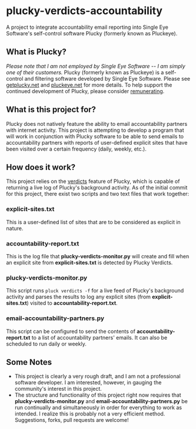 # plucky-verdicts-accountability
A project to integrate accountability email reporting into Single Eye Software's self-control software Plucky (formerly known as Pluckeye).

## What is Plucky?
*Please note that I am not employed by Single Eye Software -- I am simply one of their customers.*
Plucky (formerly known as Pluckeye) is a self-control and filtering software developed by Single Eye Software. Please see [getplucky.net](getplucky.net) and [pluckeye.net](pluckeye.net) for more details. To help support the continued development of Plucky, please consider [remunerating](https://s.pluckeye.net/remunerate). 

## What is this project for?
Plucky does not natively feature the ability to email accountability partners with internet activity. This project is attempting to develop a program that will work in conjunction with Plucky software to be able to send emails to accountability partners with reports of user-defined explicit sites that have been visited over a certain frequency (daily, weekly, etc.). 

## How does it work?
This project relies on the [verdicts](https://docs.pluckeye.net/verdicts) feature of Plucky, which is capable of returning a live log of Plucky's background activity. As of the initial commit for this project, there exist two scripts and two text files that work together:
### explicit-sites.txt
This is a user-defined list of sites that are to be considered as explicit in nature.
### accountability-report.txt
This is the log file that **plucky-verdicts-monitor.py** will create and fill when an explicit site from **explicit-sites.txt** is detected by Plucky Verdicts.
### plucky-verdicts-monitor.py
This script runs `pluck verdicts -f` for a live feed of Plucky's background activity and parses the results to log any explicit sites (from **explicit-sites.txt**) visited to **accountability-report.txt**. 
### email-accountability-partners.py
This script can be configured to send the contents of **accountability-report.txt** to a list of accountability partners' emails. It can also be scheduled to run daily or weekly.

## Some Notes
- This project is clearly a very rough draft, and I am not a professional software developer. I am interested, however, in gauging the community's interest in this project.
- The structure and functionality of this project right now requires that **plucky-verdicts-monitor.py** and **email-accountability-partners.py** be run continually and simultaneously in order for everything to work as intended. I realize this is probably not a very efficient method. Suggestions, forks, pull requests are welcome!
